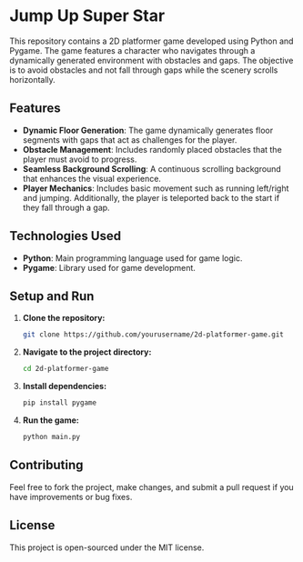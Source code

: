 # Jump Up Super Star

This repository contains a 2D platformer game developed using Python and Pygame. The game features a character who navigates through a dynamically generated environment with obstacles and gaps. The objective is to avoid obstacles and not fall through gaps while the scenery scrolls horizontally.

## Features

- **Dynamic Floor Generation**: The game dynamically generates floor segments with gaps that act as challenges for the player.
- **Obstacle Management**: Includes randomly placed obstacles that the player must avoid to progress.
- **Seamless Background Scrolling**: A continuous scrolling background that enhances the visual experience.
- **Player Mechanics**: Includes basic movement such as running left/right and jumping. Additionally, the player is teleported back to the start if they fall through a gap.

## Technologies Used

- **Python**: Main programming language used for game logic.
- **Pygame**: Library used for game development.

## Setup and Run

1. **Clone the repository:**
   ```bash
   git clone https://github.com/yourusername/2d-platformer-game.git
   ```
2. **Navigate to the project directory:**
   ```bash
   cd 2d-platformer-game
   ```
3. **Install dependencies:**
   ```bash
   pip install pygame
   ```
4. **Run the game:**
   ```bash
   python main.py
   ```

## Contributing

Feel free to fork the project, make changes, and submit a pull request if you have improvements or bug fixes.

## License

This project is open-sourced under the MIT license.
```
